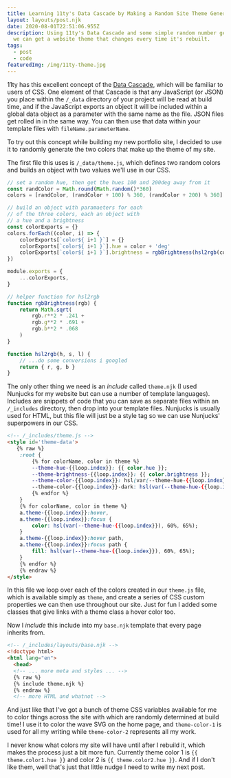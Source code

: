 ```yaml
---
title: Learning 11ty's Data Cascade by Making a Random Site Theme Generator
layout: layouts/post.njk
date: 2020-08-01T22:51:06.955Z
description: Using 11ty's Data Cascade and some simple random number generation
  we can get a website theme that changes every time it's rebuilt.
tags:
  - post
  - code
featuredImg: /img/11ty-theme.jpg
---
```

11ty has this excellent concept of the [Data Cascade](https://www.11ty.dev/docs/data-cascade/), which will be familiar to users of CSS. One element of that Cascade is that any JavaScript (or JSON) you place within the `/_data` directory of your project will be read at build time, and if the JavaScript exports an object it will be included within a global data object as a parameter with the same name as the file. JSON files get rolled in in the same way. You can then use that data within your template files with `fileName.parameterName`.

To try out this concept while building my new portfolio site, I decided to use it to randomly generate the two colors that make up the theme of my site.

The first file this uses is `/_data/theme.js`, which defines two random colors and builds an object with two values we'll use in our CSS.

```jsx
// set a random hue, then get the hues 100 and 200deg away from it
const randColor = Math.round(Math.random()*360)
colors = [randColor, (randColor + 100) % 360, (randColor + 200) % 360]

// build an object with paramaeters for each
// of the three colors, each an object with
// a hue and a brightness
const colorExports = {}
colors.forEach((color, i) => {
    colorExports[`color${ i+1 }`] = {}
    colorExports[`color${ i+1 }`].hue = color + 'deg'
    colorExports[`color${ i+1 }`].brightness = rgbBrightness(hsl2rgb(color/360, .5, .5)).toPrecision(3)
})

module.exports = {
    ...colorExports,
}

// helper function for hsl2rgb
function rgbBrightness(rgb) {
    return Math.sqrt(
        rgb.r**2 * .241 +
        rgb.g**2 * .691 +
        rgb.b**2 * .068
    )
}

function hsl2rgb(h, s, l) {
    // ...do some conversions i googled
    return { r, g, b }
}
```

The only other thing we need is an *include* called `theme.njk` (I used Nunjucks for my website but can use a number of template languages). Includes are snippets of code that you can save as separate files within an `/_includes` directory, then drop into your template files. Nunjucks is usually used for HTML, but this file will just be a style tag so we can use Nunjucks' superpowers in our CSS.

<div class='steezy-pre'>

```html
<!-- /_includes/theme.js -->
<style id='theme-data'>
   {% raw %}
    :root {
        {% for colorName, color in theme %}
        --theme-hue-{{loop.index}}: {{ color.hue }};
        --theme-brightness-{{loop.index}}: {{ color.brightness }};
        --theme-color-{{loop.index}}: hsl(var(--theme-hue-{{loop.index}}), 60%, 85%);
        --theme-color-{{loop.index}}-dark: hsl(var(--theme-hue-{{loop.index}}), 80%, {% adjustBrightness 5, 20, color.brightness %}%);
        {% endfor %}
    }
    {% for colorName, color in theme %}
    a.theme-{{loop.index}}:hover,
    a.theme-{{loop.index}}:focus {
        color: hsl(var(--theme-hue-{{loop.index}}), 60%, 65%);
    }
    a.theme-{{loop.index}}:hover path,
    a.theme-{{loop.index}}:focus path {
        fill: hsl(var(--theme-hue-{{loop.index}}), 60%, 65%);
    }
    {% endfor %}
    {% endraw %}
</style>
```

</div>

In this file we loop over each of the colors created in our `theme.js` file, which is available simply as `theme`, and create a series of CSS custom properties we can then use throughout our site. Just for fun I added some classes that give links with a theme class a hover color too.

Now I *include* this include into my `base.njk` template that every page inherits from.

```html
<!-- /_includes/layouts/base.njk -->
<!doctype html>
<html lang="en">
  <head>
  <!-- ... more meta and styles ... -->
  {% raw %}
  {% include theme.njk %}
  {% endraw %}
  <!-- more HTML and whatnot -->
```

And just like that I've got a bunch of theme CSS variables available for me to color things across the site with which are randomly determined at build time! I use it to color the wave SVG on the home page, and `theme-color-1` is used for all my writing while `theme-color-2` represents all my work.

I never know what colors my site will have until after I rebuild it, which makes the process just a bit more fun. Currently theme color 1 is `{{ theme.color1.hue }}` and color 2 is `{{ theme.color2.hue }}`. And if I don't like them, well that's just that little nudge I need to write my next post.